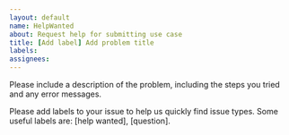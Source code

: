 ```yaml
---
layout: default
name: HelpWanted
about: Request help for submitting use case
title: [Add label] Add problem title
labels:
assignees:
---
```


Please include a description of the problem, including the steps you tried and any error messages.

Please add labels to your issue to help us quickly find issue types. Some useful labels are: [help wanted], [question].
